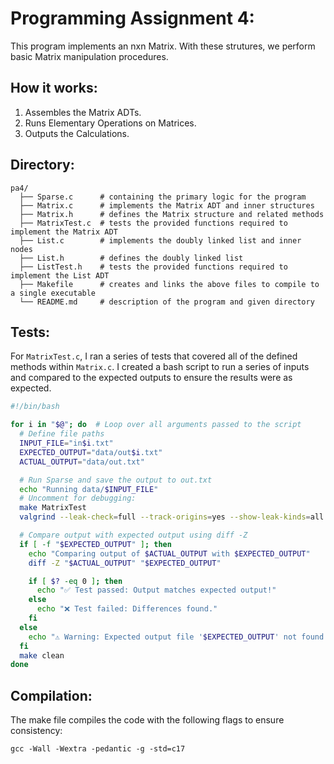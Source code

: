# Programming Assignment 4:

This program implements an nxn Matrix. With these strutures, we perform basic Matrix manipulation procedures.

## How it works:
1. Assembles the Matrix ADTs.
2. Runs Elementary Operations on Matrices.
3. Outputs the Calculations.

## Directory:

```
pa4/
  ├── Sparse.c      # containing the primary logic for the program
  ├── Matrix.c      # implements the Matrix ADT and inner structures
  ├── Matrix.h      # defines the Matrix structure and related methods
  ├── MatrixTest.c  # tests the provided functions required to implement the Matrix ADT
  ├── List.c        # implements the doubly linked list and inner nodes
  ├── List.h        # defines the doubly linked list
  ├── ListTest.h    # tests the provided functions required to implement the List ADT
  ├── Makefile      # creates and links the above files to compile to a single executable
  └── README.md     # description of the program and given directory
```

## Tests:
For `MatrixTest.c`, I ran a series of tests that covered all of the defined methods within `Matrix.c`. I created a bash script to run a series of inputs and compared to the expected outputs to ensure the results were as expected.

```sh
#!/bin/bash

for i in "$@"; do  # Loop over all arguments passed to the script
  # Define file paths
  INPUT_FILE="in$i.txt"
  EXPECTED_OUTPUT="data/out$i.txt"
  ACTUAL_OUTPUT="data/out.txt"

  # Run Sparse and save the output to out.txt
  echo "Running data/$INPUT_FILE"
  # Uncomment for debugging:
  make MatrixTest
  valgrind --leak-check=full --track-origins=yes --show-leak-kinds=all ./MatrixTest "data/$INPUT_FILE" "$ACTUAL_OUTPUT"

  # Compare output with expected output using diff -Z
  if [ -f "$EXPECTED_OUTPUT" ]; then
    echo "Comparing output of $ACTUAL_OUTPUT with $EXPECTED_OUTPUT"
    diff -Z "$ACTUAL_OUTPUT" "$EXPECTED_OUTPUT"

    if [ $? -eq 0 ]; then
      echo "✅ Test passed: Output matches expected output!"
    else
      echo "❌ Test failed: Differences found."
    fi
  else
    echo "⚠️ Warning: Expected output file '$EXPECTED_OUTPUT' not found!"
  fi
  make clean
done
```

## Compilation:

The make file compiles the code with the following flags to ensure consistency:
```
gcc -Wall -Wextra -pedantic -g -std=c17
```

